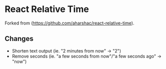 # React Relative Time

Forked from (https://github.com/aharshac/react-relative-time).

## Changes

- Shorten text output (ie. "2 minutes from now" -> "2")
- Remove seconds (ie. "a few seconds from now"/"a few seconds ago" -> "now")
